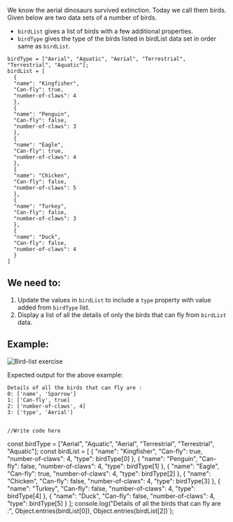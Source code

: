 We know the aerial dinosaurs survived extinction. Today we call them birds. Given below are two data sets of a number of birds.
- `birdList` gives a list of birds with a few additional properties.
- `birdType` gives the type of the birds listed in birdList data set in order same as `birdList`.
```
birdType = ["Aerial", "Aquatic", "Aerial", "Terrestrial", "Terrestrial", "Aquatic"];
birdList = [
  {
  "name": "Kingfisher",
  "Can-fly": true,
  "number-of-claws": 4
  },
  {
  "name": "Penguin",
  "Can-fly": false,
  "number-of-claws": 3
  },
  {
  "name": "Eagle",
  "Can-fly": true,
  "number-of-claws": 4
  },
  {
  "name": "Chicken",
  "Can-fly": false,
  "number-of-claws": 5
  },
  {
  "name": "Turkey",
  "Can-fly": false,
  "number-of-claws": 3
  },
  {
  "name": "Duck",
  "Can-fly": false,
  "number-of-claws": 4
  }
]
```
## We need to: 
1. Update the values in `birdList` to include a `type` property with value added from `birdType` list.
2. Display a list of all the details of only the birds that can fly from `birdList` data.

## Example:

<img src="birdList-exercise.png" alt="Bird-list exercise">

Expected output for the above example:
```
Details of all the birds that can fly are :
0: ['name', 'Sparrow']
1: ['Can-fly', true]
2: ['number-of-claws', 4]
3: ['type', 'Aerial']
```

<codeblock language="javascript" type="exercise" testMode="multipleInput">
<code>
//Write code here
</code>
<solution>

const birdType = ["Aerial", "Aquatic", "Aerial", "Terrestrial", "Terrestrial", "Aquatic"];
const birdList = [
 {
 "name": "Kingfisher",
 "Can-fly": true,
 "number-of-claws": 4,
 "type": birdType[0]
 },
 {
 "name": "Penguin",
 "Can-fly": false,
 "number-of-claws": 4,
 "type": birdType[1]
 },
 {
 "name": "Eagle",
 "Can-fly": true,
 "number-of-claws": 4,
 "type": birdType[2]
 },
 {
 "name": "Chicken",
 "Can-fly": false,
 "number-of-claws": 4,
 "type": birdType[3]
 },
 {
 "name": "Turkey",
 "Can-fly": false,
 "number-of-claws": 4,
 "type": birdType[4]
 },
 {
 "name": "Duck",
 "Can-fly": false,
 "number-of-claws": 4,
 "type": birdType[5]
 }
];
console.log("Details of all the birds that can fly are :", Object.entries(birdList[0]), Object.entries(birdList[2])`);
</solution>
</codeblock>
